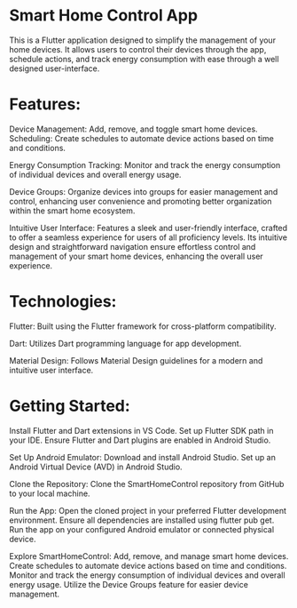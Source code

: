 # Smart Home Control App
This is a Flutter application designed to simplify the management of your home devices. It allows users to control their devices through the app, schedule actions, and track energy consumption with ease through a well designed user-interface.

# Features:

Device Management: Add, remove, and toggle smart home devices.
Scheduling: Create schedules to automate device actions based on time and conditions.

Energy Consumption Tracking: Monitor and track the energy consumption of individual devices and overall energy usage.

Device Groups: Organize devices into groups for easier management and control, enhancing user convenience and promoting better organization within the smart home ecosystem.

Intuitive User Interface: Features a sleek and user-friendly interface, crafted to offer a seamless experience for users of all proficiency levels. Its intuitive design and straightforward navigation ensure effortless control and management of your smart home devices, enhancing the overall user experience.


# Technologies:

Flutter: Built using the Flutter framework for cross-platform compatibility.

Dart: Utilizes Dart programming language for app development.

Material Design: Follows Material Design guidelines for a modern and intuitive user interface.

# Getting Started:

Install Flutter and Dart extensions in VS Code.
Set up Flutter SDK path in your IDE.
Ensure Flutter and Dart plugins are enabled in Android Studio.

Set Up Android Emulator:
Download and install Android Studio.
Set up an Android Virtual Device (AVD) in Android Studio.

Clone the Repository:
Clone the SmartHomeControl repository from GitHub to your local machine.

Run the App:
Open the cloned project in your preferred Flutter development environment.
Ensure all dependencies are installed using flutter pub get.
Run the app on your configured Android emulator or connected physical device.

Explore SmartHomeControl:
Add, remove, and manage smart home devices.
Create schedules to automate device actions based on time and conditions.
Monitor and track the energy consumption of individual devices and overall energy usage.
Utilize the Device Groups feature for easier device management.









